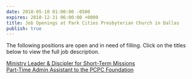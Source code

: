 ```yaml
---
date: 2018-05-10 01:00:00 -0500
expires: 2018-12-31 06:00:00 +0000
title: Job Openings at Park Cities Presbyterian Church in Dallas
publish: true
---
```

The following positions are open and in need of filling. Click on the titles below to view the full job description.

[Ministry Leader & Discipler for Short-Term Missions](https://jobsatpcpc.org/job-description/133/)  
[Part-Time Admin Assistant to the PCPC Foundation](https://jobsatpcpc.org/job-description/171/ "Part-Time Admin Assistant to the PCPC Foundation")